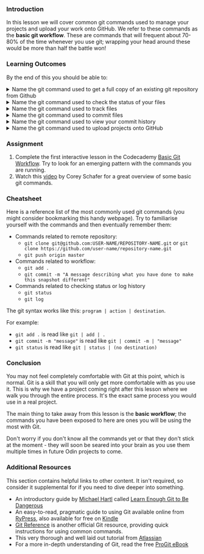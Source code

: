 ### Introduction

In this lesson we will cover common git commands used to manage your projects and upload your work onto GitHub. We refer to these commands as the **basic git workflow**. These are commands that will frequent about 70-80% of the time whenever you use git; wrapping your head around these would be more than half the battle won!


### Learning Outcomes
By the end of this you should be able to:

<details>
<summary>Name the git command used to get a full copy of an existing git repository from Github</summary>
<ul><ul>
  <li>Use <code>git clone git@github.com:&lt;your-respository-name&gt;</code> to clone the repository</li>
</ul></ul>
</details>

<details>
<summary>Name the git command used to check the status of your files</summary>
<ul><ul>
  <li>Use <code>git status</code> to see any changes since your last commit</li>
</ul></ul>
</details>

<details>
<summary>Name the git command used to track files</summary>
<ul><ul>
  <li>Use <code>git add</code> to track files</li>
</ul></ul>
</details>

<details>
<summary>Name the git command used to commit files</summary>
<ul><ul>
  <li>Use <code>git commit</code> to commit tracked files.</li>
</ul></ul>
</details>

<details>
<summary>Name the git command used to view your commit history</summary>
<ul><ul>
  <li>Use <code>git log</code> to view your commit history.</li>
</ul></ul>
</details>

<details>
<summary>Name the git command used to upload projects onto GitHub</summary>
<ul><ul>
  <li>Use <code>git push</code> to send your commit to GitHub.</li>
</ul></ul>
</details>

### Assignment

<div class="lesson-content__panel" markdown="1">

  1. Complete the first interactive lesson in the Codecademy [Basic Git Workflow](https://www.codecademy.com/learn/learn-git). Try to look for an emerging pattern with the commands you are running.
  2. Watch this [video](https://www.youtube.com/watch?v=HVsySz-h9r4) by Corey Schafer for a great overview of some basic git commands.

</div>

### Cheatsheet
Here is a reference list of the most commonly used git commands (you might consider bookmarking this handy webpage). Try to familiarise yourself with the commands and then eventually remember them:

* Commands related to remote repository:
  * `git clone git@github.com:USER-NAME/REPOSITORY-NAME.git` 
  or 
  `git clone https://github.com/user-name/repository-name.git`
  * `git push origin master`
* Commands related to workflow:
  * `git add .`
  * `git commit -m "A message describing what you have done to make this snapshot different"`
* Commands related to checking status or log history
  * `git status`
  * `git log`

The git syntax works like this: `program | action | destination`.

For example:

* `git add .` is read like `git | add | .`
* `git commit -m "message"` is read like `git | commit -m | "message"`
* `git status` is read like `git | status | (no destination)`

### Conclusion
You may not feel completely comfortable with Git at this point, which is normal.
Git is a skill that you will only get more comfortable with as you use it. This is why we have a project coming right after this lesson where we walk you through the entire process. It's the exact same process you would use in a real project.

The main thing to take away from this lesson is the **basic workflow**; the commands you have been exposed to here are ones you will be using the most with Git.

Don't worry if you don't know all the commands yet or that they don't stick at the moment - they will soon be seared into your brain as you use them multiple times in future Odin projects to come.

### Additional Resources
This section contains helpful links to other content. It isn't required, so consider it supplemental for if you need to dive deeper into something.

* An introductory guide by [Michael Hartl](http://www.michaelhartl.com/) called [Learn Enough Git to Be Dangerous](https://www.learnenough.com/git-tutorial)
* An easy-to-read, pragmatic guide to using Git available online from [RyPress](https://github.com/alokc83/Basic-Tutorials/tree/master/rypress.com%20Git), also available for free on [Kindle](https://www.amazon.com/Rys-Git-Tutorial-Ryan-Hodson-ebook/dp/B00QFIA5OC)
* [Git Reference](https://git-scm.com/docs) is another official Git resource, providing quick instructions for using common commands.
* This very thorough and well laid out tutorial from [Atlassian](https://www.atlassian.com/git/tutorials/)
* For a more in-depth understanding of Git, read the free [ProGit eBook](https://git-scm.com/book/en/v2)
